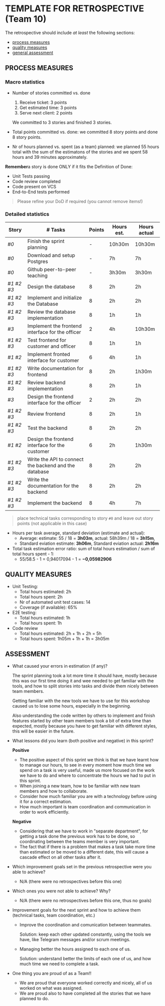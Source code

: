 TEMPLATE FOR RETROSPECTIVE (Team 10)
=====================================

The retrospective should include _at least_ the following
sections:

- [process measures](#process-measures)
- [quality measures](#quality-measures)
- [general assessment](#assessment)

## PROCESS MEASURES 

### Macro statistics

- Number of stories committed vs. done
  1. Receive ticket: 3 points
  2. Get estimated time: 3 points
  3. Serve next client: 2 points

  We committed to 3 stories and finished 3 stories.
- Total points committed vs. done: we committed 8 story points and done 8 story points.
- Nr of hours planned vs. spent (as a team) planned: we planned 55 hours total with the sum of the estimatons of the stories and we spent 58 hours and 39 minutes approximately.

**Remember**a story is done ONLY if it fits the Definition of Done:
 
- Unit Tests passing
- Code review completed
- Code present on VCS
- End-to-End tests performed

> Please refine your DoD if required (you cannot remove items!) 

### Detailed statistics

| Story        | # Tasks                                                   | Points | Hours est. | Hours actual |
|--------------|-----------------------------------------------------------|--------|------------|--------------|
| _#0_         | Finish the sprint planning                                |    -   |   10h30m   |    10h30m    |
| _#0_         | Download and setup Postgres                               |    -   |     7h     |      7h      |
| _#0_         | Github peer-to-peer teaching                              |    -   |    3h30m   |     3h30m    |
| _#1 #2 #3_   | Design the database                                       |    8   |     2h     |      2h      |
| _#1 #2 #3_   | Implement and initialize the Database                     |    8   |     2h     |      2h      |
| _#1 #2 #3_   | Review the database implementation                        |    8   |     1h     |      1h      |              
| _#3_         | Implement the frontend interface for the officer          |    2   |     4h     |    10h30m    |
| _#1 #2 #3_   | Test frontend for customer and officer                    |    8   |     1h     |      1h      |
| _#1 #2_      | Implement fronted interface for customer                  |    6   |     4h     |      1h      |
| _#1 #2 #3_   | Write documentation for frontend                          |    8   |     2h     |     1h30m    |
| _#1 #2 #3_   | Review backend implementation                             |    8   |     2h     |      1h      |
| _#3_         | Design the frontend interface for the officer             |    2   |     2h     |      2h      |
| _#1 #2 #3_   | Review frontend                                           |    8   |     2h     |      1h      |
| _#1 #2 #3_   | Test the backend                                          |    8   |     2h     |      2h      |
| _#1 #2_      | Design the frontend interface for the customer            |    6   |     2h     |     1h30m    |
| _#1 #2 #3_   | Write the API to connect the backend and the database     |    8   |     2h     |      2h      |
| _#1 #2 #3_   | Write the documentation for the backend                   |    8   |     2h     |      2h      |
| _#1 #2 #3_   | Implement the backend                                     |    8   |     4h     |      7h      |


> place technical tasks corresponding to story `#0` and leave out story points (not applicable in this case)

- Hours per task average, standard deviation (estimate and actual): 
  - Average: estimate: 55 / 18 = **3h03m**, actual: 58h39m / 18 = **3h15m**, 
  - Standard eviation estimate: **3h06m**, Standard eviation actual: **2h16m**
- Total task estimation error ratio: sum of total hours estimation / sum of total hours spent - 1:
  - 55/58.5 - 1 = 0,94017094 - 1 = **−0,05982906** 

  
## QUALITY MEASURES 

- Unit Testing:
  - Total hours estimated: 2h
  - Total hours spent: 2h
  - Nr of automated unit test cases: 14 
  - Coverage (if available): 65%
- E2E testing:
  - Total hours estimated: 1h
  - Total hours spent: 1h
- Code review 
  - Total hours estimated: 2h + 1h + 2h = 5h
  - Total hours spent: 1h05m + 1h + 1h = 3h05m
  


## ASSESSMENT

- What caused your errors in estimation (if any)?

   The sprint planning took a lot more time it should have, mostly because this was our first time doing it and wee needed to get familiar with the tools, and how to split stories into tasks and divide them nicely between team members.
   
   Getting familiar with the new tools we have to use for this workshop caused us to lose some hours, especially in the beginning.
   
   Also understanding the code written by others to implement and finish features started by other team members took a bit of extra time than expected, mostly because you have to get familiar with different styles, this will be easier in the future.
- What lessons did you learn (both positive and negative) in this sprint?

  **Positive**
  - The positive aspect of this sprint we think is that we have learnt how to manage our hours, to see in every moment how much time we spend on a task is very useful, made us more focused on the work we have to do and where to concentrate the hours we had to put in this sprint.
  - When joining a new team, how to be familiar with new team members and how to collaborate.
  - Consider how much familiar you are with a technology before using it for a correct estimation.
  - How much important is team coordination and communication in order to work efficiently.

  **Negative**
  - Considering that we have to work in "separate department", for getting a task done the previous work has to be done, so coordinating between the teams member is very important.
  - The fact that if there is a problem that makes a task take more time than estimated or be moved to a different date, this will cause a cascade effect on all other tasks after it.

- Which improvement goals set in the previous retrospective were you able to achieve?

  - N/A (there were no retrospectives before this one)
  
- Which ones you were not able to achieve? Why?

  - N/A (there were no retrospectives before this one, thus no goals)

- Improvement goals for the next sprint and how to achieve them (technical tasks, team coordination, etc.)

  - Improve the coordination and comunication between teammates.

    Solution: keep each other updated constantly, using the tools we have, like Telegram messages and/or scrum meetings.

  - Managing better the hours assigned to each one of us.

    Solution: understand better the limits of each one of us, and how much time we need to complete a task.

- One thing you are proud of as a Team!!
  - We are proud that everyone worked correctly and nicely, all of us worked on what was assigned.
  - We are proud also to have completed all the stories that we have planned to do.